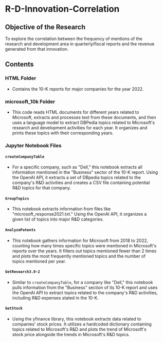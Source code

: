 # R-D-Innovation-Correlation

## Objective of the Research
To explore the correlation between the frequency of mentions of the research and development area in quarterly/fiscal reports and the revenue generated from that innovation.

## Contents

### HTML Folder
- Contains the 10-K reports for major companies for the year 2022.

### microsoft_10k Folder
- This code reads HTML documents for different years related to Microsoft, extracts and processes text from these documents, and then uses a language model to extract DBPedia topics related to Microsoft's research and development activities for each year. It organizes and prints these topics with their corresponding years.

### Jupyter Notebook Files

#### `createCompanyTable`
- For a specific company, such as "Dell," this notebook extracts all information mentioned in the "Business" sector of the 10-K report. Using the OpenAI API, it extracts a set of DBpedia topics related to the company's R&D activities and creates a CSV file containing potential R&D topics for that company.

#### `GroupTopics`
- This notebook extracts information from files like "microsoft_response2021.txt." Using the OpenAI API, it organizes a given list of topics into major R&D categories.

#### `AnalyzePatents`
- This notebook gathers information for Microsoft from 2018 to 2022, counting how many times specific topics were mentioned in Microsoft's reports over the years. It filters out topics mentioned fewer than 2 times and plots the most frequently mentioned topics and the number of topics mentioned per year.

#### `GetResearch3.0-2`
- Similar to `createCompanyTable`, for a company like "Dell," this notebook pulls information from the "Business" section of its 10-K report and uses the OpenAI API to extract topics related to the company's R&D activities, including R&D expenses stated in the 10-K.

#### `GetStock`
- Using the yfinance library, this notebook extracts data related to companies' stock prices. It utilizes a hardcoded dictionary containing topics related to Microsoft's R&D and plots the trend of Microsoft's stock price alongside the trends in Microsoft's R&D topics.
